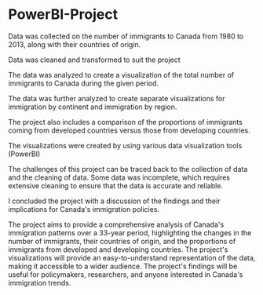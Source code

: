 # PowerBI-Project
Data was collected on the number of immigrants to Canada from 1980 to 2013, along with their countries of origin. 

Data was cleaned and transformed to suit the project 

The data was analyzed to create a visualization of the total number of immigrants to Canada during the given period. 

The data was further analyzed to create separate visualizations for immigration by continent and immigration by region. 

The project also includes a comparison of the proportions of immigrants coming from developed countries versus those from developing countries. 

The visualizations were created by using various data visualization tools (PowerBI) 

The challenges of this project can be traced back to the collection of data and the cleaning of data. Some data was incomplete, which requires extensive cleaning to ensure that the data is accurate and reliable.  

I concluded the project with a discussion of the findings and their implications for Canada's immigration policies. 

The project aims to provide a comprehensive analysis of Canada's immigration patterns over a 33-year period, highlighting the changes in the number of immigrants, their countries of origin, and the proportions of immigrants from developed and developing countries. The project's visualizations will provide an easy-to-understand representation of the data, making it accessible to a wider audience. The project's findings will be useful for policymakers, researchers, and anyone interested in Canada's immigration trends. 

 
